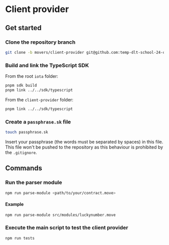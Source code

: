 # Client provider

## Get started

### Clone the repository branch

```bash
git clone -b movers/client-provider git@github.com:temp-dlt-school-24-org/iota.git
```

### Build and link the TypeScript SDK

From the root `iota` folder:

```bash 
pnpm sdk build
pnpm link ../../sdk/typescript
```

From the `client-provider` folder: 

```bash 
pnpm link ../../sdk/typescript
```

### Create a `passphrase.sk` file 

```bash 
touch passphrase.sk
```

Insert your passphrase (the words must be separated by spaces) in this file. This file won't be pushed to the repository as this behaviour is prohibited by the `.gitignore`.

## Commands

### Run the parser module

```bash 
npm run parse-module <path/to/your/contract.move>
```

#### Example

```bash 
npm run parse-module src/modules/luckynumber.move
```

### Execute the main script to test the client provider

```bash 
npm run tests
```
